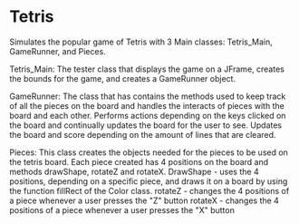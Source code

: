 # Tetris
Simulates the popular game of Tetris with 3 Main classes: Tetris_Main, GameRunner, and Pieces.

Tetris_Main: The tester class that displays the game on a JFrame, creates the bounds for the game, and creates a GameRunner object. 

GameRunner: The class that has contains the methods used to keep track of all the pieces on the board and handles the interacts of pieces with the board and each other. 
Performs actions depending on the keys clicked on the board and continually updates the board for the user to see. Updates the board and score depending on the amount of lines
that are cleared. 

Pieces: This class creates the objects needed for the pieces to be used on the tetris board. Each piece created has 4 positions on the board and methods drawShape, rotateZ and 
rotateX. 
    DrawShape -  uses the 4 positions, depending on a specific piece, and draws it on a board by using the function fillRect of the Color class. 
    rotateZ - changes the 4 positions of a piece whenever a user presses the "Z" button
    rotateX - changes the 4 positions of a piece whenever a user presses the "X" button
